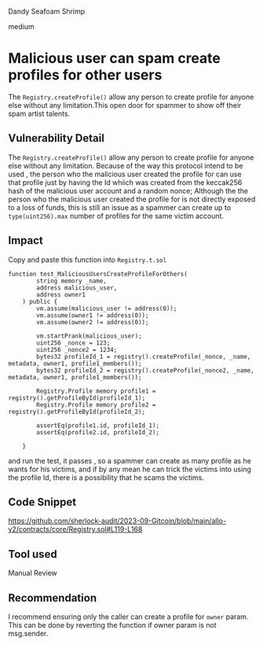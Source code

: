 Dandy Seafoam Shrimp

medium

# Malicious user can spam create profiles for other users

The ```Registry.createProfile()``` allow any person to create profile for anyone else without any limitation.This open door for spammer to show off their spam artist talents.
## Vulnerability Detail

The ```Registry.createProfile()``` allow any person to create profile for anyone else without any limitation. Because of the way this protocol intend to be used , the person who the malicious user created the profile for can use that profile just by having the Id whiich was created from the keccak256 hash of the malicious user account and a random nonce; Although the the person who the malicious user created the profile for is not directly exposed to a loss of funds, this is still an issue as a spammer can create up to ```type(uint256).max``` number of profiles for the same victim account.

## Impact

Copy and paste this function into ```Registry.t.sol```
```solidity
function test_MaliciousUsersCreateProfileForOthers(
        string memory _name,
        address malicious_user,
        address owner1
    ) public {
        vm.assume(malicious_user != address(0));
        vm.assume(owner1 != address(0));
        vm.assume(owner2 != address(0));

        vm.startPrank(malicious_user);
        uint256 _nonce = 123;
        uint256 _nonce2 = 1234;
        bytes32 profileId_1 = registry().createProfile(_nonce, _name, metadata, owner1, profile1_members());
        bytes32 profileId_2 = registry().createProfile(_nonce2, _name, metadata, owner1, profile1_members());

        Registry.Profile memory profile1 = registry().getProfileById(profileId_1);
        Registry.Profile memory profile2 = registry().getProfileById(profileId_2);

        assertEq(profile1.id, profileId_1);
        assertEq(profile2.id, profileId_2);

    }
```
and run the test, it passes , so a spammer can create as many profile as he wants for his victims, and if by any mean he can trick the victims into using the profile Id, there is a possibility that he scams the victims.

## Code Snippet
https://github.com/sherlock-audit/2023-09-Gitcoin/blob/main/allo-v2/contracts/core/Registry.sol#L119-L168
## Tool used

Manual Review

## Recommendation
I recommend ensuring only the caller can create a profile for ```owner``` param. This can be done by reverting the function if owner param is not msg.sender.
